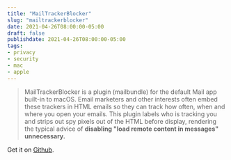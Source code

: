 ```yaml
---
title: "MailTrackerBlocker"
slug: "mailtrackerblocker"
date: 2021-04-26T08:00:00-05:00
draft: false
publishdate: 2021-04-26T08:00:00-05:00
tags:
- privacy
- security
- mac
- apple
---
```


>MailTrackerBlocker is a plugin (mailbundle) for the default Mail app built-in to macOS. Email marketers and other interests often embed these trackers in HTML emails so they can track how often, when and where you open your emails. This plugin labels who is tracking you and strips out spy pixels out of the HTML before display, rendering the typical advice of **disabling "load remote content in messages" unnecessary.**

Get it on [Github][1].

[1]: https://github.com/apparition47/MailTrackerBlocker
